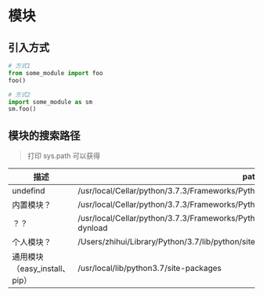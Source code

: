 # 模块

## 引入方式

```python
# 方式1
from some_module import foo
foo()

# 方式2
import some_module as sm
sm.foo()
```

## 模块的搜索路径

> 打印 sys.path 可以获得

| 描述                          | path                                                                                              |
| ----------------------------- | ------------------------------------------------------------------------------------------------- |
| undefind                      | /usr/local/Cellar/python/3.7.3/Frameworks/Python.framework/Versions/3.7/lib/python37.zip          |
| 内置模块？                    | /usr/local/Cellar/python/3.7.3/Frameworks/Python.framework/Versions/3.7/lib/python3.7             |
| ？？                          | /usr/local/Cellar/python/3.7.3/Frameworks/Python.framework/Versions/3.7/lib/python3.7/lib-dynload |
| 个人模块？                    | /Users/zhihui/Library/Python/3.7/lib/python/site-packages                                         |
| 通用模块（easy_install、pip） | /usr/local/lib/python3.7/site-packages                                                            |
